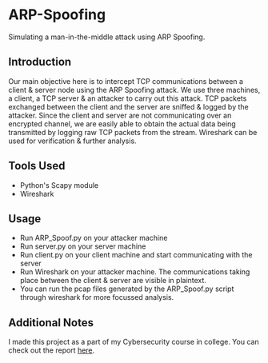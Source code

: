 
# ARP-Spoofing
Simulating a man-in-the-middle attack using ARP Spoofing.

## Introduction
Our main objective here is to intercept TCP communications between a client & server node using the ARP Spoofing attack. We use three machines, a client, a TCP server & an attacker to carry out this attack. TCP packets exchanged between the client and the server are sniffed & logged by the attacker. Since the client and server are not communicating over an encrypted channel, we are easily able to obtain the actual data being transmitted by logging raw TCP packets from the stream. Wireshark can be used for verification & further analysis.

## Tools Used
- Python's Scapy module
- Wireshark

## Usage
- Run ARP_Spoof.py on your attacker machine
- Run server.py on your server machine
- Run client.py on your client machine and start communicating with the server
- Run Wireshark on your attacker machine. The communications taking place between the client & server are visible in plaintext.
- You can run the pcap files generated by the ARP_Spoof.py script through wireshark for more focussed analysis. 

## Additional Notes
I made this project as a part of my Cybersecurity course in college. You can check out the report [here](/Report.pdf).
